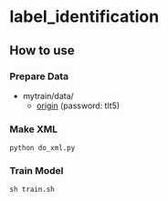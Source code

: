 # label_identification

## How to use

### Prepare Data

- mytrain/data/
	- [origin](https://pan.baidu.com/s/1dTEIfnnJ5_Gsru2nszcntw?errno=0&errmsg=Auth%20Login%20Sucess&&bduss=&ssnerror=0&traceid=#list/path=%2Fgithub%2Fprivate%2Flabel_identification%2Fdata&parentPath=%2Fgithub/origin.zip) (password: tlt5)
	
### Make XML
```
python do_xml.py
```

### Train Model
```
sh train.sh
```
 